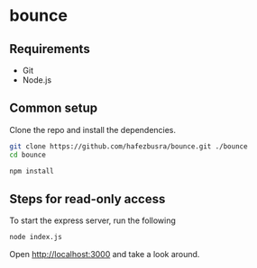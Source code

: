 # bounce

## Requirements
* Git
* Node.js

## Common setup

Clone the repo and install the dependencies.

```bash
git clone https://github.com/hafezbusra/bounce.git ./bounce
cd bounce
```

```bash
npm install
```

## Steps for read-only access

To start the express server, run the following

```bash
node index.js
```

Open [http://localhost:3000](http://localhost:3000) and take a look around.
